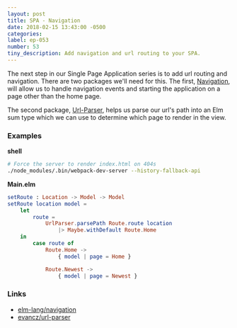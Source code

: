 ```yaml
---
layout: post
title: SPA - Navigation
date: 2018-02-15 13:43:00 -0500
categories:
label: ep-053
number: 53
tiny_description: Add navigation and url routing to your SPA.
---
```


The next step in our Single Page Application series is to add url routing and navigation. There are two packages we'll need for this. The first, [Navigation](http://package.elm-lang.org/packages/elm-lang/navigation/latest),
will allow us to handle navigation events and starting the application on a page other than the home page.

The second package, [Url-Parser](http://package.elm-lang.org/packages/evancz/url-parser/latest), helps us parse our url's path into an Elm sum type
which we can use to determine which page to render in the view.

### Examples

**shell**
```sh
# Force the server to render index.html on 404s
./node_modules/.bin/webpack-dev-server --history-fallback-api
```

**Main.elm**
```elm
setRoute : Location -> Model -> Model
setRoute location model =
    let
        route =
            UrlParser.parsePath Route.route location
                |> Maybe.withDefault Route.Home
    in
        case route of
            Route.Home ->
                { model | page = Home }

            Route.Newest ->
                { model | page = Newest }

```

### Links

* [elm-lang/navigation](http://package.elm-lang.org/packages/elm-lang/navigation/latest)
* [evancz/url-parser](http://package.elm-lang.org/packages/evancz/url-parser/latest)

